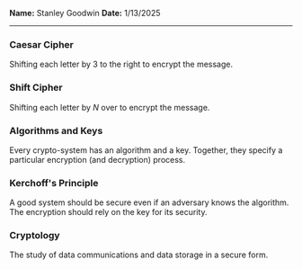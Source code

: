 **Name:** Stanley Goodwin
**Date:** 1/13/2025

---
### Caesar Cipher
Shifting each letter by $3$ to the right to encrypt the message.
### Shift Cipher
Shifting each letter by $N$ over to encrypt the message.
### Algorithms and Keys
Every crypto-system has an algorithm and a key.
Together, they specify a particular encryption (and decryption) process.
### Kerchoff's Principle
A good system should be secure even if an adversary knows the algorithm.
The encryption should rely on the key for its security.
### Cryptology
The study of data communications and data storage in a secure form.